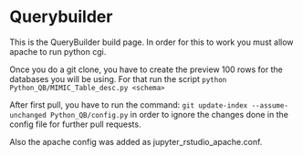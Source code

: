 # Querybuilder

This is the QueryBuilder build page. In order for this to work you must allow apache to run python cgi.

Once you do a git clone, you have to create the preview 100 rows for the databases you will be using. For that run the script `python Python_QB/MIMIC_Table_desc.py <schema>`

After first pull, you have to run the command: `git update-index --assume-unchanged Python_QB/config.py` in order to ignore the changes done in the config file for further pull requests.

Also the apache config was added as jupyter_rstudio_apache.conf.
